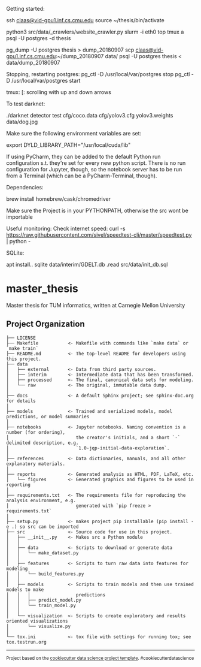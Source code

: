 Getting started:

ssh claas@vid-gpu1.inf.cs.cmu.edu
source ~/thesis/bin/activate

python3 src/data/_crawlers/website_crawler.py
slurm -i eth0
top
tmux a
psql -U postgres -d thesis


pg_dump -U postgres thesis > dump_20180907
scp claas@vid-gpu1.inf.cs.cmu.edu:~/dump_20180907 data/
psql -U postgres thesis < data/dump_20180907

Stopping, restarting postgres:
pg_ctl -D /usr/local/var/postgres stop
pg_ctl -D /usr/local/var/postgres start

tmux:
[: scrolling with up and down arrows

To test darknet:

./darknet detector test cfg/coco.data cfg/yolov3.cfg yolov3.weights data/dog.jpg


Make sure the following environment variables are set:

export DYLD_LIBRARY_PATH="/usr/local/cuda/lib"

If using PyCharm, they can be added to the default Python run configuration s.t. they're set for every new python script.
There is no run configuration for Jupyter, though, so the notebook server has to be run from a Terminal (which can be a PyCharm-Terminal, though).

Dependencies:

brew install homebrew/cask/chromedriver

Make sure the Project is in your PYTHONPATH, otherwise the src wont be importable

Useful monitoring:
Check internet speed:
curl -s https://raw.githubusercontent.com/sivel/speedtest-cli/master/speedtest.py | python -


SQLite:

apt install..
sqlite data/interim/GDELT.db
.read src/data/init_db.sql

master_thesis
==============================

Master thesis for TUM informatics, written at Carnegie Mellon University

Project Organization
------------

    ├── LICENSE
    ├── Makefile           <- Makefile with commands like `make data` or `make train`
    ├── README.md          <- The top-level README for developers using this project.
    ├── data
    │   ├── external       <- Data from third party sources.
    │   ├── interim        <- Intermediate data that has been transformed.
    │   ├── processed      <- The final, canonical data sets for modeling.
    │   └── raw            <- The original, immutable data dump.
    │
    ├── docs               <- A default Sphinx project; see sphinx-doc.org for details
    │
    ├── models             <- Trained and serialized models, model predictions, or model summaries
    │
    ├── notebooks          <- Jupyter notebooks. Naming convention is a number (for ordering),
    │                         the creator's initials, and a short `-` delimited description, e.g.
    │                         `1.0-jqp-initial-data-exploration`.
    │
    ├── references         <- Data dictionaries, manuals, and all other explanatory materials.
    │
    ├── reports            <- Generated analysis as HTML, PDF, LaTeX, etc.
    │   └── figures        <- Generated graphics and figures to be used in reporting
    │
    ├── requirements.txt   <- The requirements file for reproducing the analysis environment, e.g.
    │                         generated with `pip freeze > requirements.txt`
    │
    ├── setup.py           <- makes project pip installable (pip install -e .) so src can be imported
    ├── src                <- Source code for use in this project.
    │   ├── __init__.py    <- Makes src a Python module
    │   │
    │   ├── data           <- Scripts to download or generate data
    │   │   └── make_dataset.py
    │   │
    │   ├── features       <- Scripts to turn raw data into features for modeling
    │   │   └── build_features.py
    │   │
    │   ├── models         <- Scripts to train models and then use trained models to make
    │   │   │                 predictions
    │   │   ├── predict_model.py
    │   │   └── train_model.py
    │   │
    │   └── visualization  <- Scripts to create exploratory and results oriented visualizations
    │       └── visualize.py
    │
    └── tox.ini            <- tox file with settings for running tox; see tox.testrun.org


--------

<p><small>Project based on the <a target="_blank" href="https://drivendata.github.io/cookiecutter-data-science/">cookiecutter data science project template</a>. #cookiecutterdatascience</small></p>
